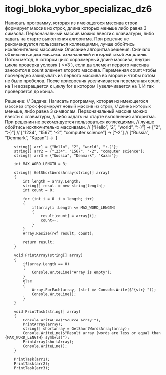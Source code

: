 # itogi_bloka_vybor_specializac_dz6
Написать программу, которая из имеющегося массива строк формирует массив из строк, длина которых меньше либо равна 3 символа. Первоначальный массив можно ввести с клавиатуры, либо задать на старте выполнения алгоритма. При решение не рекомендуется пользоваться коллекциями, лучше обойтись исключительно массивами
Описание алгоритма решения:
Сначало объявляется два массива: изначальный и вторый такой же длины. Потом метод, в котором цикл соразмерный длине массива, внутри цикла проверка условия ( <=3 ), если да элемент первого массива заносится в count элемент второго массива. Переменная count чтобы поочередно закидывать из первого массива во второй и чтобы потом не было пробелов. После присвоения увеличивается переменная count на 1 и возвращается к циклу for в котором i увеличивается на 1. И так проверяется до конца.



Решение:
// Задача: Написать программу, которая из имеющегося массива строк формирует новый массив из строк,
		// длина которых меньше, либо равна 3 символам. Первоначальный массив можно ввести с клавиатуры,
		// либо задать на старте выполнения алгоритма. При решении не рекомендуется пользоваться коллекциями,
		// лучше обойтись исключительно массивами.
		// [“Hello”, “2”, “world”, “:-)”] → [“2”, “:-)”]
		// [“1234”, “1567”, “-2”, “computer science”] → [“-2”]
		// [“Russia”, “Denmark”, “Kazan”] → []
		
		string[] arr1 = {"Hello", "2", "world", ":-)"};
		string[] arr2 = {"1234", "1567", "-2", "computer science"};
		string[] arr3 = {"Russia", "Denmark", "Kazan"};
		
		int MAX_WORD_LENGTH = 3;
		
		string[] GetShortWordsArray(string[] array)
		{
			int length = array.Length;			
			string[] result = new string[length];
			int count = 0;
			
			for (int i = 0; i < length; i++)
			{
				if(array[i].Length <= MAX_WORD_LENGTH)
				{
					result[count] = array[i];
					count++;
				}
			}
			Array.Resize(ref result, count);
			
			return result;
		}
		
		void PrintArray(string[] array)
		{
			if(array.Length == 0)
			{
				Console.WriteLine("Array is empty");
			}
			else
			{
				Array.ForEach(array, (str) => Console.Write($"{str} "));
				Console.WriteLine();
			}
		}
		
		void PrintTask(string[] array)
		{
			Console.WriteLine("Source array:");
			PrintArray(array);
			string[] shortArray = GetShortWordsArray(array);
			Console.WriteLine($"Result array (words are less or equal than {MAX_WORD_LENGTH} symbols)");
			PrintArray(shortArray);
			Console.WriteLine();
		}
		
		PrintTask(arr1);
		PrintTask(arr2);
		PrintTask(arr3);
		


